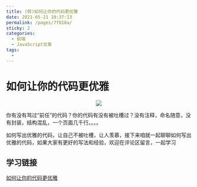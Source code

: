 ```yaml
---
title: (转)如何让你的代码更优雅
date: 2021-05-21 10:37:13
permalink: /pages/7f018a/
sticky: 2
categories: 
  - 前端
  - JavaScript文章
tags: 
  - 
---
```

# 如何让你的代码更优雅

<p align="center">
  <img src="https://cdn.jsdelivr.net/gh/whf605319646/image_store/assets/blog/52960b3484694952bf68ed6b1b69fe86.png">
</p>

你有没有骂过“前任”的代码？你的代码有没有被吐槽过？没有注释，命名随意，没有封装，结构混乱，一个页面几千行。。。。

如何写出优雅的代码，让自己不被吐槽，让人羡慕，接下来咱就一起聊聊如何写出优雅的代码，如果大家有更好的写法和经验，欢迎在评论区留言，一起学习

<!-- more -->

## 学习链接
[如何让你的代码更优雅](https://juejin.cn/post/6962347960340316173)